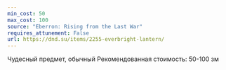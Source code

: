 ```yaml
---
min_cost: 50
max_cost: 100
source: "Eberron: Rising from the Last War"
requires_attunement: False
url: https://dnd.su/items/2255-everbright-lantern/
---
```


Чудесный предмет, обычный
Рекомендованная стоимость: 50-100 зм